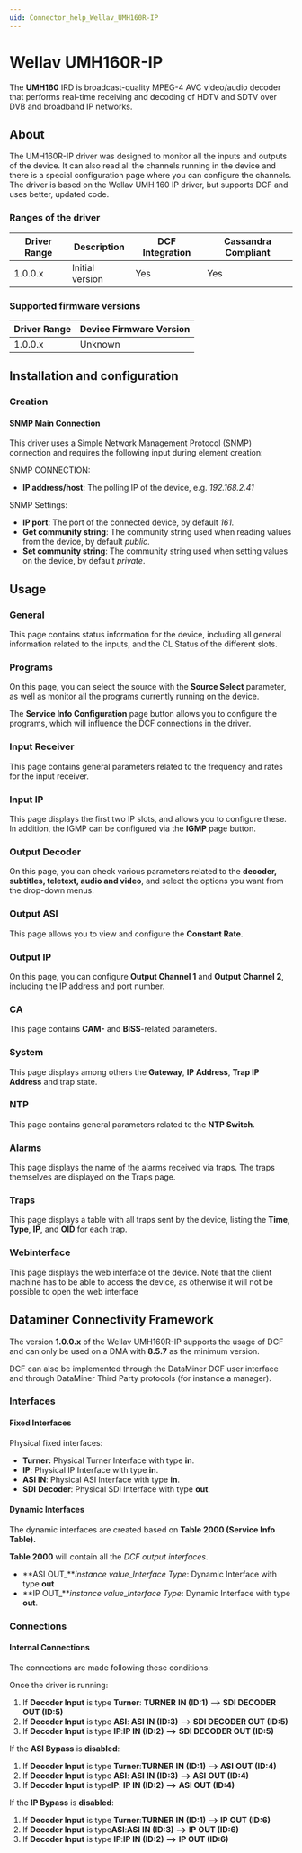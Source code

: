 ```yaml
---
uid: Connector_help_Wellav_UMH160R-IP
---
```


# Wellav UMH160R-IP

The **UMH160** IRD is broadcast-quality MPEG-4 AVC video/audio decoder that performs real-time receiving and decoding of HDTV and SDTV over DVB and broadband IP networks.

## About

The UMH160R-IP driver was designed to monitor all the inputs and outputs of the device. It can also read all the channels running in the device and there is a special configuration page where you can configure the channels. The driver is based on the Wellav UMH 160 IP driver, but supports DCF and uses better, updated code.

### Ranges of the driver

| **Driver Range** | **Description** | **DCF Integration** | **Cassandra Compliant** |
|------------------|-----------------|---------------------|-------------------------|
| 1.0.0.x          | Initial version | Yes                 | Yes                     |

### Supported firmware versions

| **Driver Range** | **Device Firmware Version** |
|------------------|-----------------------------|
| 1.0.0.x          | Unknown                     |

## Installation and configuration

### Creation

#### SNMP Main Connection

This driver uses a Simple Network Management Protocol (SNMP) connection and requires the following input during element creation:

SNMP CONNECTION:

- **IP address/host**: The polling IP of the device, e.g. *192.168.2.41*

SNMP Settings:

- **IP port**: The port of the connected device, by default *161.*
- **Get community string**: The community string used when reading values from the device, by default *public*.
- **Set community string**: The community string used when setting values on the device, by default *private*.

## Usage

### General

This page contains status information for the device, including all general information related to the inputs, and the CL Status of the different slots.

### Programs

On this page, you can select the source with the **Source Select** parameter, as well as monitor all the programs currently running on the device.

The **Service Info Configuration** page button allows you to configure the programs, which will influence the DCF connections in the driver.

### Input Receiver

This page contains general parameters related to the frequency and rates for the input receiver.

### Input IP

This page displays the first two IP slots, and allows you to configure these. In addition, the IGMP can be configured via the **IGMP** page button.

### Output Decoder

On this page, you can check various parameters related to the **decoder, subtitles, teletext, audio and video**, and select the options you want from the drop-down menus.

### Output ASI

This page allows you to view and configure the **Constant Rate**.

### Output IP

On this page, you can configure **Output Channel 1** and **Output Channel 2**, including the IP address and port number.

### CA

This page contains **CAM-** and **BISS**-related parameters.

### System

This page displays among others the **Gateway**, **IP Address**, **Trap IP Address** and trap state.

### NTP

This page contains general parameters related to the **NTP Switch**.

### Alarms

This page displays the name of the alarms received via traps. The traps themselves are displayed on the Traps page.

### Traps

This page displays a table with all traps sent by the device, listing the **Time**, **Type**, **IP**, and **OID** for each trap.

### Webinterface

This page displays the web interface of the device. Note that the client machine has to be able to access the device, as otherwise it will not be possible to open the web interface

## Dataminer Connectivity Framework

The version **1.0.0.x** of the Wellav UMH160R-IP supports the usage of DCF and can only be used on a DMA with **8.5.7** as the minimum version.

DCF can also be implemented through the DataMiner DCF user interface and through DataMiner Third Party protocols (for instance a manager).

### Interfaces

#### Fixed Interfaces

Physical fixed interfaces:

- **Turner:** Physical Turner Interface with type **in**.
- **IP**: Physical IP Interface with type **in**.
- **ASI IN**: Physical ASI Interface with type **in**.
- **SDI** **Decoder**: Physical SDI Interface with type **out**.

#### Dynamic Interfaces

The dynamic interfaces are created based on **Table 2000 (Service Info Table).**

**Table 2000** will contain all the *DCF output interfaces*.

- **ASI OUT\_***instance value*\_*Interface Type*: Dynamic Interface with type **out**
- **IP OUT\_***instance value*\_*Interface Type*: Dynamic Interface with type **out**.

### Connections

#### Internal Connections

The connections are made following these conditions:

Once the driver is running:

1.  If **Decoder Input** is type **Turner**: **TURNER** **IN (ID:1)** --\> **SDI DECODER OUT (ID:5)**
2.  If **Decoder Input** is type **ASI**: **ASI** **IN (ID:3)** --\> **SDI DECODER OUT (ID:5)**
3.  If **Decoder Input** is type **IP**:**IP IN (ID:2)** **--\>** **SDI DECODER OUT (ID:5)**

If the **ASI Bypass** is **disabled**:

1.  If **Decoder Input** is type **Turner**:**TURNER** **IN (ID:1)** **--\> ASI** **OUT (ID:4)**
2.  If **Decoder Input** is type **ASI**: **ASI** **IN (ID:3)** **--\> ASI** **OUT (ID:4)**
3.  If **Decoder Input** is type**IP**: **IP IN (ID:2)** **--\>** **ASI OUT (ID:4)**

If the **IP Bypass** is **disabled**:

1.  If **Decoder Input** is type **Turner**:**TURNER** **IN (ID:1)** **--\> IP** **OUT (ID:6)**
2.  If **Decoder Input** is type**ASI**:**ASI** **IN (ID:3)** **--\>** **IP** **OUT (ID:6)**
3.  If **Decoder Input** is type **IP**:**IP IN (ID:2)** **--\>** **IP OUT (ID:6)**
